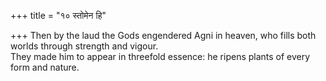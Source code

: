 +++
title = "१० स्तोमेन हि"

+++
Then by the laud the Gods engendered Agni in heaven, who fills both worlds through strength and vigour.  
     They made him to appear in threefold essence: he ripens plants of every form and nature.